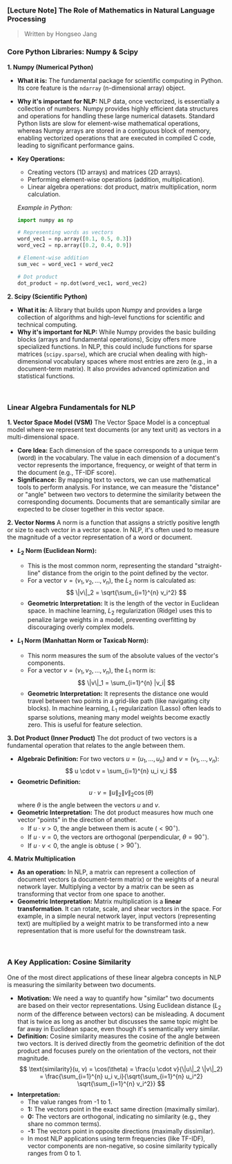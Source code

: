 ### **[Lecture Note] The Role of Mathematics in Natural Language Processing**

> Written by Hongseo Jang

### Core Python Libraries: Numpy & Scipy

**1. Numpy (Numerical Python)**
* **What it is:** The fundamental package for scientific computing in Python. Its core feature is the `ndarray` (n-dimensional array) object.
* **Why it's important for NLP:** NLP data, once vectorized, is essentially a collection of numbers. Numpy provides highly efficient data structures and operations for handling these large numerical datasets. Standard Python lists are slow for element-wise mathematical operations, whereas Numpy arrays are stored in a contiguous block of memory, enabling vectorized operations that are executed in compiled C code, leading to significant performance gains.
* **Key Operations:**
    * Creating vectors (1D arrays) and matrices (2D arrays).
    * Performing element-wise operations (addition, multiplication).
    * Linear algebra operations: dot product, matrix multiplication, norm calculation.

    *Example in Python:*
    ```python
    import numpy as np

    # Representing words as vectors
    word_vec1 = np.array([0.1, 0.5, 0.3])
    word_vec2 = np.array([0.2, 0.4, 0.9])

    # Element-wise addition
    sum_vec = word_vec1 + word_vec2

    # Dot product
    dot_product = np.dot(word_vec1, word_vec2)
    ```

**2. Scipy (Scientific Python)**
* **What it is:** A library that builds upon Numpy and provides a large collection of algorithms and high-level functions for scientific and technical computing.
* **Why it's important for NLP:** While Numpy provides the basic building blocks (arrays and fundamental operations), Scipy offers more specialized functions. In NLP, this could include functions for sparse matrices (`scipy.sparse`), which are crucial when dealing with high-dimensional vocabulary spaces where most entries are zero (e.g., in a document-term matrix). It also provides advanced optimization and statistical functions.

<br>

### Linear Algebra Fundamentals for NLP

**1. Vector Space Model (VSM)**
The Vector Space Model is a conceptual model where we represent text documents (or any text unit) as vectors in a multi-dimensional space.
* **Core Idea:** Each dimension of the space corresponds to a unique term (word) in the vocabulary. The value in each dimension of a document's vector represents the importance, frequency, or weight of that term in the document (e.g., TF-IDF score).
* **Significance:** By mapping text to vectors, we can use mathematical tools to perform analysis. For instance, we can measure the "distance" or "angle" between two vectors to determine the similarity between the corresponding documents. Documents that are semantically similar are expected to be closer together in this vector space.

**2. Vector Norms**
A norm is a function that assigns a strictly positive length or size to each vector in a vector space. In NLP, it's often used to measure the magnitude of a vector representation of a word or document.

* **$L_2$ Norm (Euclidean Norm):**
    * This is the most common norm, representing the standard "straight-line" distance from the origin to the point defined by the vector.
    * For a vector $v = (v_1, v_2, \dots, v_n)$, the $L_2$ norm is calculated as:
        $$
        \|v\|_2 = \sqrt{\sum_{i=1}^{n} v_i^2}
        $$
    * **Geometric Interpretation:** It is the length of the vector in Euclidean space. In machine learning, $L_2$ regularization (Ridge) uses this to penalize large weights in a model, preventing overfitting by discouraging overly complex models.

* **$L_1$ Norm (Manhattan Norm or Taxicab Norm):**
    * This norm measures the sum of the absolute values of the vector's components.
    * For a vector $v = (v_1, v_2, \dots, v_n)$, the $L_1$ norm is:
        $$
        \|v\|_1 = \sum_{i=1}^{n} |v_i|
        $$
    * **Geometric Interpretation:** It represents the distance one would travel between two points in a grid-like path (like navigating city blocks). In machine learning, $L_1$ regularization (Lasso) often leads to sparse solutions, meaning many model weights become exactly zero. This is useful for feature selection.

**3. Dot Product (Inner Product)**
The dot product of two vectors is a fundamental operation that relates to the angle between them.
* **Algebraic Definition:** For two vectors $u = (u_1, \dots, u_n)$ and $v = (v_1, \dots, v_n)$:
    $$
    u \cdot v = \sum_{i=1}^{n} u_i v_i
    $$
* **Geometric Definition:**
    $$
    u \cdot v = \|u\|_2 \|v\|_2 \cos(\theta)
    $$
    where $\theta$ is the angle between the vectors $u$ and $v$.
* **Geometric Interpretation:** The dot product measures how much one vector "points" in the direction of another.
    * If $u \cdot v > 0$, the angle between them is acute ($< 90^{\circ}$).
    * If $u \cdot v = 0$, the vectors are orthogonal (perpendicular, $\theta = 90^{\circ}$).
    * If $u \cdot v < 0$, the angle is obtuse ($> 90^{\circ}$).

**4. Matrix Multiplication**
* **As an operation:** In NLP, a matrix can represent a collection of document vectors (a document-term matrix) or the weights of a neural network layer. Multiplying a vector by a matrix can be seen as transforming that vector from one space to another.
* **Geometric Interpretation:** Matrix multiplication is a **linear transformation**. It can rotate, scale, and shear vectors in the space. For example, in a simple neural network layer, input vectors (representing text) are multiplied by a weight matrix to be transformed into a new representation that is more useful for the downstream task.

<br>

### A Key Application: Cosine Similarity

One of the most direct applications of these linear algebra concepts in NLP is measuring the similarity between two documents.

* **Motivation:** We need a way to quantify how "similar" two documents are based on their vector representations. Using Euclidean distance ($L_2$ norm of the difference between vectors) can be misleading. A document that is twice as long as another but discusses the same topic might be far away in Euclidean space, even though it's semantically very similar.
* **Definition:** Cosine similarity measures the cosine of the angle between two vectors. It is derived directly from the geometric definition of the dot product and focuses purely on the orientation of the vectors, not their magnitude.
    $$
    \text{similarity}(u, v) = \cos(\theta) = \frac{u \cdot v}{\|u\|_2 \|v\|_2} = \frac{\sum_{i=1}^{n} u_i v_i}{\sqrt{\sum_{i=1}^{n} u_i^2} \sqrt{\sum_{i=1}^{n} v_i^2}}
    $$
* **Interpretation:**
    * The value ranges from -1 to 1.
    * **1:** The vectors point in the exact same direction (maximally similar).
    * **0:** The vectors are orthogonal, indicating no similarity (e.g., they share no common terms).
    * **-1:** The vectors point in opposite directions (maximally dissimilar).
    * In most NLP applications using term frequencies (like TF-IDF), vector components are non-negative, so cosine similarity typically ranges from 0 to 1.